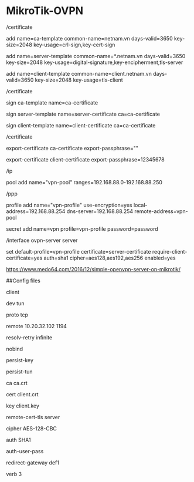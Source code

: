# MikroTik-OVPN

/certificate

add name=ca-template common-name=netnam.vn days-valid=3650 key-size=2048 key-usage=crl-sign,key-cert-sign

add name=server-template common-name=*.netnam.vn days-valid=3650 key-size=2048 key-usage=digital-signature,key-encipherment,tls-server

add name=client-template common-name=client.netnam.vn days-valid=3650 key-size=2048 key-usage=tls-client

/certificate

sign ca-template name=ca-certificate

sign server-template name=server-certificate ca=ca-certificate

sign client-template name=client-certificate ca=ca-certificate


/certificate

export-certificate ca-certificate export-passphrase=""

export-certificate client-certificate export-passphrase=12345678

/ip

pool add name="vpn-pool" ranges=192.168.88.0-192.168.88.250

/ppp

profile add name="vpn-profile" use-encryption=yes local-address=192.168.88.254 dns-server=192.168.88.254 remote-address=vpn-pool

secret add name=vpn profile=vpn-profile password=password

/interface ovpn-server server

set default-profile=vpn-profile certificate=server-certificate require-client-certificate=yes auth=sha1 cipher=aes128,aes192,aes256 enabled=yes

https://www.medo64.com/2016/12/simple-openvpn-server-on-mikrotik/

##Config files

client

dev tun

proto tcp

remote 10.20.32.102 1194

resolv-retry infinite

nobind

persist-key

persist-tun

ca ca.crt

cert client.crt

key client.key

remote-cert-tls server

cipher AES-128-CBC

auth SHA1

auth-user-pass

redirect-gateway def1

verb 3
